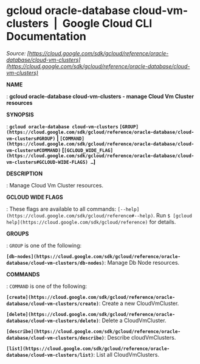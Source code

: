 # gcloud oracle-database cloud-vm-clusters  |  Google Cloud CLI Documentation

*Source: [https://cloud.google.com/sdk/gcloud/reference/oracle-database/cloud-vm-clusters](https://cloud.google.com/sdk/gcloud/reference/oracle-database/cloud-vm-clusters)*

**NAME**

: **gcloud oracle-database cloud-vm-clusters - manage Cloud Vm Cluster resources**

**SYNOPSIS**

: **`gcloud oracle-database cloud-vm-clusters` `[GROUP](https://cloud.google.com/sdk/gcloud/reference/oracle-database/cloud-vm-clusters#GROUP)` | `[COMMAND](https://cloud.google.com/sdk/gcloud/reference/oracle-database/cloud-vm-clusters#COMMAND)` [`[GCLOUD_WIDE_FLAG](https://cloud.google.com/sdk/gcloud/reference/oracle-database/cloud-vm-clusters#GCLOUD-WIDE-FLAGS) …`]**

**DESCRIPTION**

: Manage Cloud Vm Cluster resources.

**GCLOUD WIDE FLAGS**

: These flags are available to all commands: `[--help](https://cloud.google.com/sdk/gcloud/reference#--help)`.
Run `$ [gcloud help](https://cloud.google.com/sdk/gcloud/reference)` for details.

**GROUPS**

: ``GROUP`` is one of the following:

**`[db-nodes](https://cloud.google.com/sdk/gcloud/reference/oracle-database/cloud-vm-clusters/db-nodes)`**:
Manage Db Node resources.

**COMMANDS**

: ``COMMAND`` is one of the following:

**`[create](https://cloud.google.com/sdk/gcloud/reference/oracle-database/cloud-vm-clusters/create)`**:
Create a new CloudVmCluster.

**`[delete](https://cloud.google.com/sdk/gcloud/reference/oracle-database/cloud-vm-clusters/delete)`**:
Delete a CloudVmCluster.

**`[describe](https://cloud.google.com/sdk/gcloud/reference/oracle-database/cloud-vm-clusters/describe)`**:
Describe cloudVmClusters.

**`[list](https://cloud.google.com/sdk/gcloud/reference/oracle-database/cloud-vm-clusters/list)`**:
List all CloudVmClusters.